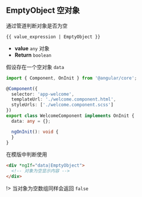 ## EmptyObject 空对象

通过管道判断对象是否为空

```
{{ value_expression | EmptyObject }}
```

- **value** `any` 对象
- **Return** `boolean`

假设存在一个空对象 `data`

```typescript
import { Component, OnInit } from '@angular/core';

@Component({
  selector: 'app-welcome',
  templateUrl: './welcome.component.html',
  styleUrls: ['./welcome.component.scss']
})
export class WelcomeComponent implements OnInit {
  data: any = {};

  ngOnInit(): void {
  }
}

```

在模版中判断使用

```html
<div *ngIf="data|EmptyObject">
  <!-- 对象为空显示内容 -->
</div>
```

!> 当对象为空数组同样会返回 `false`